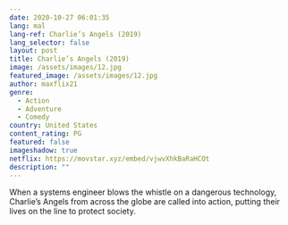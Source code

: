 ```yaml
---
date: 2020-10-27 06:01:35
lang: mal
lang-ref: Charlie’s Angels (2019)
lang_selector: false
layout: post
title: Charlie’s Angels (2019)
image: /assets/images/12.jpg
featured_image: /assets/images/12.jpg
author: maxflix21
genre:
  - Action
  - Adventure
  - Comedy
country: United States
content_rating: PG
featured: false
imageshadow: true
netflix: https://movstar.xyz/embed/vjwvXhkBaRaHCOt
description: ""
---
```

When a systems engineer blows the whistle on a dangerous technology, Charlie’s Angels from across the globe are called into action, putting their lives on the line to protect society.